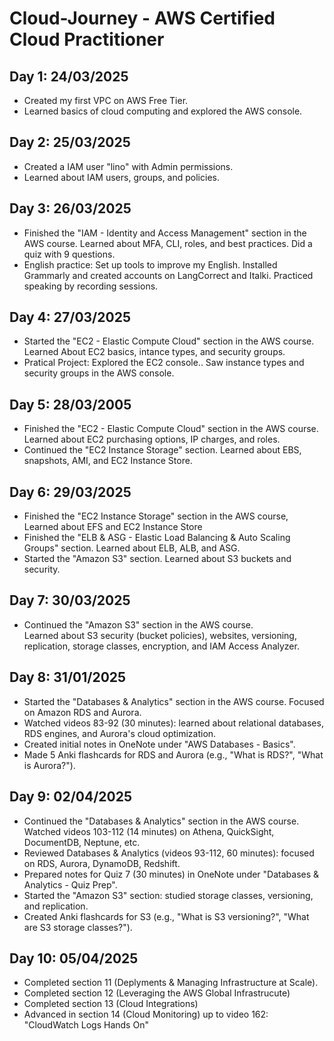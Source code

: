 # Cloud-Journey - AWS Certified Cloud Practitioner
## Day 1: 24/03/2025
- Created my first VPC on AWS Free Tier.
- Learned basics of cloud computing and explored the AWS console.
## Day 2: 25/03/2025
- Created a IAM user "lino" with Admin permissions.
- Learned about IAM users, groups, and policies.
## Day 3: 26/03/2025
- Finished the "IAM - Identity and Access Management" section in the AWS course.
  Learned about MFA, CLI, roles, and best practices. Did a quiz with 9 questions.
- English practice: Set up tools to improve my English.
  Installed Grammarly and created accounts on LangCorrect and Italki. Practiced speaking by recording sessions.
## Day 4: 27/03/2025
- Started the "EC2 - Elastic Compute Cloud" section in the AWS course.
  Learned About EC2 basics, intance types, and security groups.
- Pratical Project: Explored the EC2 console..
  Saw instance types and security groups in the AWS console.
## Day 5: 28/03/2005
- Finished the "EC2 - Elastic Compute Cloud" section in the AWS course.
  Learned about EC2 purchasing options, IP charges, and roles.
- Continued the "EC2 Instance Storage" section.
  Learned about EBS, snapshots, AMI, and EC2 Instance Store.
## Day 6: 29/03/2025
- Finished the "EC2 Instance Storage" section in the AWS course,
Learned about EFS and EC2 Instance Store
- Finished the "ELB & ASG - Elastic Load Balancing & Auto Scaling Groups" section.
Learned about ELB, ALB, and ASG.
- Started the "Amazon S3" section.
Learned about S3 buckets and security.
## Day 7: 30/03/2025
- Continued the "Amazon S3" section in the AWS course.  
  Learned about S3 security (bucket policies), websites, versioning, replication, storage classes, encryption, and IAM Access Analyzer.
## Day 8: 31/01/2025
- Started the "Databases & Analytics" section in the AWS course. Focused on Amazon RDS and Aurora.
- Watched videos 83-92 (30 minutes): learned about relational databases, RDS engines, and Aurora's cloud optimization.
- Created initial notes in OneNote under "AWS Databases - Basics".
- Made 5 Anki flashcards for RDS and Aurora (e.g., "What is RDS?", "What is Aurora?").
## Day 9: 02/04/2025
- Continued the "Databases & Analytics" section in the AWS course. Watched videos 103-112 (14 minutes) on Athena, QuickSight, DocumentDB, Neptune, etc.
- Reviewed Databases & Analytics (videos 93-112, 60 minutes): focused on RDS, Aurora, DynamoDB, Redshift.
- Prepared notes for Quiz 7 (30 minutes) in OneNote under "Databases & Analytics - Quiz Prep".
- Started the "Amazon S3" section: studied storage classes, versioning, and replication.
- Created Anki flashcards for S3 (e.g., "What is S3 versioning?", "What are S3 storage classes?").
## Day 10: 05/04/2025
- Completed section 11 (Deplyments & Managing Infrastructure at Scale).
- Completed section 12 (Leveraging the AWS Global Infrastrucute)
- Completed section 13 (Cloud Integrations)
- Advanced in section 14 (Cloud Monitoring) up to video 162: "CloudWatch Logs Hands On"

